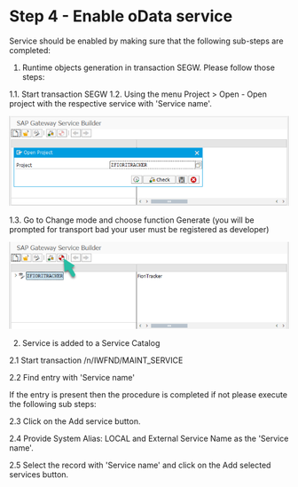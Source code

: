 # Step 4 - Enable oData service

Service should be enabled by making sure that the following sub-steps are completed:

1. Runtime objects generation in transaction SEGW. Please follow those steps:

1.1. Start transaction SEGW
1.2. Using the menu Project > Open - Open project with the respective service with 'Service name'.

![](res/segw.png)

1.3. Go to Change mode and choose function Generate (you will be prompted for transport bad your user must be registered as developer)

![](res/segw_gen.png)

2. Service is added to a Service Catalog

2.1 Start transaction /n/IWFND/MAINT_SERVICE

2.2 Find entry with 'Service name'

If the entry is present then the procedure is completed if not please execute the following sub steps:

2.3 Click on the Add service button.

2.4 Provide System Alias: LOCAL and External Service Name as the 'Service name'.

2.5 Select the record with 'Service name' and click on the Add selected services button.
